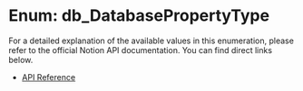 # Enum: db_DatabasePropertyType

For a detailed explanation of the available values in this enumeration, please refer to the official Notion API documentation. You can find direct links below.

- [API Reference](https://developers.notion.com/reference/property-object)
